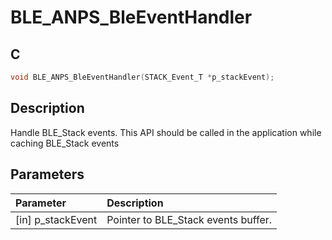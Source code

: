 # BLE_ANPS_BleEventHandler

## C

```c
void BLE_ANPS_BleEventHandler(STACK_Event_T *p_stackEvent);
```

## Description

Handle BLE_Stack events.
This API should be called in the application while caching BLE_Stack events

## Parameters

|Parameter|Description|
|:---|:---|
|\[in\] p_stackEvent|Pointer to BLE_Stack events buffer.|

